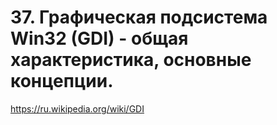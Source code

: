# 37. Графическая подсистема Win32 (GDI) - общая характеристика, основные концепции.

https://ru.wikipedia.org/wiki/GDI

